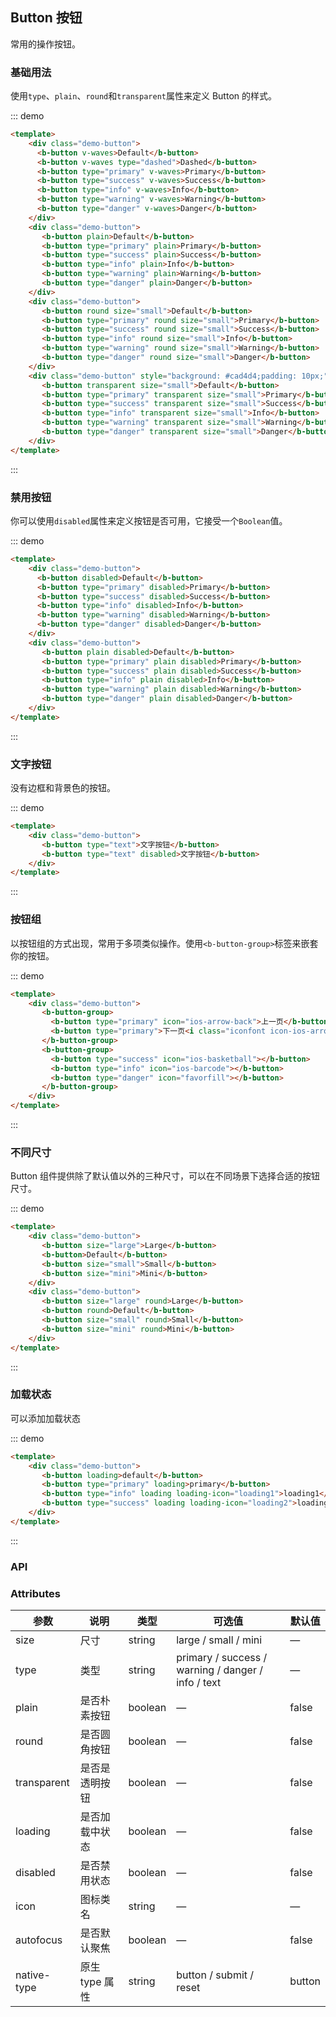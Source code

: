 ## Button 按钮

<template>
    <div class="global-anchor">
      <b-anchor :scroll-offset="100">
        <b-anchor-link href="#ji-chu-yong-fa" title="基础用法"></b-anchor-link>
        <b-anchor-link href="#jin-yong-an-niu" title="禁用按钮"></b-anchor-link>
        <b-anchor-link href="#wen-zi-an-niu" title="文字按钮"></b-anchor-link>
        <b-anchor-link href="#an-niu-zu" title="按钮组"></b-anchor-link>
        <b-anchor-link href="#bu-tong-chi-cun" title="不同尺寸"></b-anchor-link>
        <b-anchor-link href="#jia-zai-zhuang-tai" title="加载状态"></b-anchor-link>
        <b-anchor-link href="#api" title="API">
            <b-anchor-link href="#attributes" title="Attributes"></b-anchor-link>
        </b-anchor-link>
      </b-anchor>
    </div>
</template>

常用的操作按钮。

### 基础用法

使用`type`、`plain`、`round`和`transparent`属性来定义 Button 的样式。

::: demo
```html
<template>
    <div class="demo-button">
      <b-button v-waves>Default</b-button>
      <b-button v-waves type="dashed">Dashed</b-button>
      <b-button type="primary" v-waves>Primary</b-button>
      <b-button type="success" v-waves>Success</b-button>
      <b-button type="info" v-waves>Info</b-button>
      <b-button type="warning" v-waves>Warning</b-button>
      <b-button type="danger" v-waves>Danger</b-button>
    </div>
    <div class="demo-button">
       <b-button plain>Default</b-button>
       <b-button type="primary" plain>Primary</b-button>
       <b-button type="success" plain>Success</b-button>
       <b-button type="info" plain>Info</b-button>
       <b-button type="warning" plain>Warning</b-button>
       <b-button type="danger" plain>Danger</b-button>
    </div>
    <div class="demo-button">
       <b-button round size="small">Default</b-button>
       <b-button type="primary" round size="small">Primary</b-button>
       <b-button type="success" round size="small">Success</b-button>
       <b-button type="info" round size="small">Info</b-button>
       <b-button type="warning" round size="small">Warning</b-button>
       <b-button type="danger" round size="small">Danger</b-button>
    </div>
    <div class="demo-button" style="background: #cad4d4;padding: 10px;">
       <b-button transparent size="small">Default</b-button>
       <b-button type="primary" transparent size="small">Primary</b-button>
       <b-button type="success" transparent size="small">Success</b-button>
       <b-button type="info" transparent size="small">Info</b-button>
       <b-button type="warning" transparent size="small">Warning</b-button>
       <b-button type="danger" transparent size="small">Danger</b-button>
    </div>
</template>
```
:::

### 禁用按钮

你可以使用`disabled`属性来定义按钮是否可用，它接受一个`Boolean`值。

::: demo
```html
<template>
    <div class="demo-button">
      <b-button disabled>Default</b-button>
      <b-button type="primary" disabled>Primary</b-button>
      <b-button type="success" disabled>Success</b-button>
      <b-button type="info" disabled>Info</b-button>
      <b-button type="warning" disabled>Warning</b-button>
      <b-button type="danger" disabled>Danger</b-button>
    </div>
    <div class="demo-button">
       <b-button plain disabled>Default</b-button>
       <b-button type="primary" plain disabled>Primary</b-button>
       <b-button type="success" plain disabled>Success</b-button>
       <b-button type="info" plain disabled>Info</b-button>
       <b-button type="warning" plain disabled>Warning</b-button>
       <b-button type="danger" plain disabled>Danger</b-button>
    </div>
</template>
```
:::

### 文字按钮

没有边框和背景色的按钮。

::: demo 
```html
<template>
    <div class="demo-button">
       <b-button type="text">文字按钮</b-button>
       <b-button type="text" disabled>文字按钮</b-button>
    </div>
</template>
```
:::

### 按钮组

以按钮组的方式出现，常用于多项类似操作。使用`<b-button-group>`标签来嵌套你的按钮。

::: demo
```html
<template>
    <div class="demo-button">
       <b-button-group>
         <b-button type="primary" icon="ios-arrow-back">上一页</b-button>
         <b-button type="primary">下一页<i class="iconfont icon-ios-arrow-forward"></i></b-button>
       </b-button-group>
       <b-button-group>
         <b-button type="success" icon="ios-basketball"></b-button>
         <b-button type="info" icon="ios-barcode"></b-button>
         <b-button type="danger" icon="favorfill"></b-button>
       </b-button-group>
    </div>
</template>
```
:::

### 不同尺寸

Button 组件提供除了默认值以外的三种尺寸，可以在不同场景下选择合适的按钮尺寸。

::: demo
```html
<template>
    <div class="demo-button">
       <b-button size="large">Large</b-button>
       <b-button>Default</b-button>
       <b-button size="small">Small</b-button>
       <b-button size="mini">Mini</b-button>
    </div>
    <div class="demo-button">
       <b-button size="large" round>Large</b-button>
       <b-button round>Default</b-button>
       <b-button size="small" round>Small</b-button>
       <b-button size="mini" round>Mini</b-button>
    </div>
</template>
```
:::

### 加载状态

可以添加加载状态

::: demo
```html
<template>
    <div class="demo-button">
       <b-button loading>default</b-button>
       <b-button type="primary" loading>primary</b-button>
       <b-button type="info" loading loading-icon="loading1">loading1</b-button>
       <b-button type="success" loading loading-icon="loading2">loading2</b-button>
    </div>
</template>
```
:::

### API

### Attributes

| 参数      | 说明    | 类型      | 可选值       | 默认值   |
|---------- |-------- |---------- |-------------  |-------- |
| size     | 尺寸   | string  |   large / small / mini            |    —     |
| type     | 类型   | string    |   primary / success / warning / danger / info / text |     —    |
| plain     | 是否朴素按钮   | boolean    | — | false   |
| round     | 是否圆角按钮   | boolean    | — | false   |
| transparent | 是否是透明按钮   | boolean    | — | false   |
| loading     | 是否加载中状态   | boolean    | — | false   |
| disabled  | 是否禁用状态    | boolean   | —   | false   |
| icon  | 图标类名 | string   |  —  |  —  |
| autofocus  | 是否默认聚焦 | boolean   |  —  |  false  |
| native-type | 原生 type 属性 | string | button / submit / reset | button |


